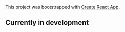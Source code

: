 This project was bootstrapped with [Create React App](https://github.com/facebook/create-react-app).

## Currently in development









